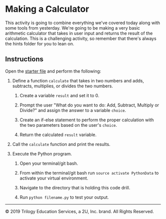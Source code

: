 # Making a Calculator

This activity is going to combine everything we've covered today along with some tools from yesterday. We're going to be making a very basic arithmetic calculator that takes in user input and returns the result of the calculation. This is a challenging activity, so remember that there's always the hints folder for you to lean on.

## Instructions

Open the [starter file](Unsolved/python-calculator-01.py) and perform the following:

1. Define a function `calculate` that takes in two numbers and adds, subtracts, multiplies, or divides the two numbers.

    1. Create a variable `result` and set it to 0.

    2. Prompt the user "What do you want to do: Add, Subtract, Multiply or Divide?" and assign the answer to a variable `choice`.

    3. Create an if-else statement to perform the proper calculation with the two parameters based on the user's `choice`.

    4. Return the calculated `result` variable.

2. Call the `calculate` function and print the results.

3. Execute the Python program.

    1. Open your terminal/git bash.

    2. From within the terminal/git bash run `source activate PythonData` to activate your virtual environment.

    3. Navigate to the directory that is holding this code drill.

    4. Run `python filename.py` to test your output.

---

© 2019 Trilogy Education Services, a 2U, Inc. brand. All Rights Reserved.
